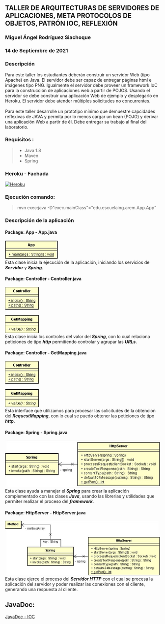 ## TALLER DE ARQUITECTURAS DE SERVIDORES DE APLICACIONES, META PROTOCOLOS DE OBJETOS, PATRÓN IOC, REFLEXIÓN
### Miguel Ángel Rodríguez Siachoque
### 14 de Septiembre de 2021

### Descripción
Para este taller los estudiantes deberán construir un servidor Web (tipo Apache) en Java. El servidor debe ser capaz de entregar páginas html e imágenes tipo PNG. Igualmente el servidor debe proveer un framework IoC para la construcción de aplicaciones web a partir de POJOS. Usando el servidor se debe construir una aplicación Web de ejemplo y desplegarlo en Heroku. El servidor debe atender múltiples solicitudes no concurrentes.<br><br>
Para este taller desarrolle un prototipo mínimo que demuestre capcidades reflexivas de JAVA y permita por lo menos cargar un bean (POJO) y derivar una aplicación Web a partir de él. Debe entregar su trabajo al final del laboratorio.

### Requisitos :
> - Java 1.8
> - Maven 
> - Spring

### Heroku - Fachada
[![Heroku](https://www.herokucdn.com/deploy/button.png)](https://tallerioc.herokuapp.com)

### Ejecución comando:
> mvn exec:java -D"exec.mainClass"="edu.escuelaing.arem.App.App" 

### Descripción de la aplicación
#### Package: App - App.java
![Diagrama Clases](Image/Image1.jpg)<br>
Esta clase inicia la ejecución de la aplicación, iniciando los servicios de ___Servidor___ y ___Spring___.
#### Package: Controller - Controller.java
![Diagrama Clases](Image/Image2.jpg)<br>
Esta clase inicia los controles del valor del ___Spring___, con lo cual relaciona peticiones de tipo ___http___ permitiendo controlar y agrupar las ___URLs___.
#### Package: Controller - GetMapping.java
![Diagrama Clases](Image/Image2.jpg)<br>
Esta interface que utilizamos para procesar las solicitudes de la obtencion del ___RequestMapping___, con lo cual se puedo obtener las peticiones de tipo ___http___.
#### Package: Spring - Spring.java
![Diagrama Clases](Image/Image3.jpg)<br>
Esta clase ayuda a manejar el ___Spring___ para crear la aplicación complementado con las clases ___Java___, usando las librerias y utilidades que permiter realizar el proceso del ___framework___.
#### Package: HttpServer - HttpServer.java
![Diagrama Clases](Image/Image4.jpg)<br>
Esta clase ejerce el proceso del ___Servidor HTTP___ con el cual se procesa la aplicación del servidor y poder realizar las conexiones con el cliente, generando una respuesta al cliente.

## JavaDoc:
[JavaDoc - IOC](JavaDocs/index.html)